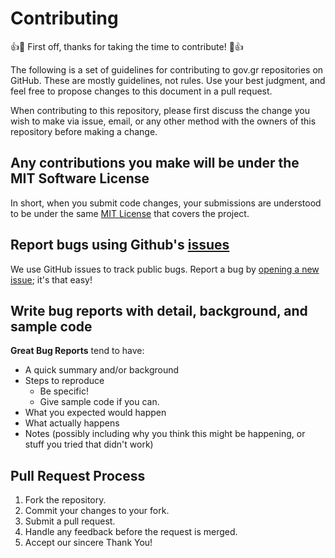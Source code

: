 # Contributing

:+1::tada: First off, thanks for taking the time to contribute! :tada::+1:

The following is a set of guidelines for contributing to gov.gr repositories on GitHub. These are mostly guidelines, not rules. Use your best judgment, and feel free to propose changes to this document in a pull request.

When contributing to this repository, please first discuss the change you wish to make via issue, email, or any other method with the owners of this repository before making a change. 

## Any contributions you make will be under the MIT Software License
In short, when you submit code changes, your submissions are understood to be under the same [MIT License](http://choosealicense.com/licenses/mit/) that covers the project.  

## Report bugs using Github's [issues](https://github.com/briandk/transcriptase-atom/issues)
We use GitHub issues to track public bugs. Report a bug by [opening a new issue](); it's that easy!

## Write bug reports with detail, background, and sample code
**Great Bug Reports** tend to have:

- A quick summary and/or background
- Steps to reproduce
  - Be specific!
  - Give sample code if you can.  
- What you expected would happen
- What actually happens
- Notes (possibly including why you think this might be happening, or stuff you tried that didn't work)

## Pull Request Process

1. Fork the repository. 
2. Commit your changes to your fork. 
3. Submit a pull request.
4. Handle any feedback before the request is merged.
5. Accept our sincere Thank You!
